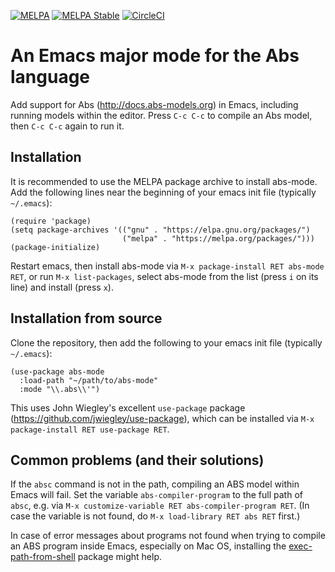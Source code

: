 [![MELPA](https://melpa.org/packages/abs-mode-badge.svg)](https://melpa.org/#/abs-mode)
[![MELPA Stable](https://stable.melpa.org/packages/abs-mode-badge.svg)](https://stable.melpa.org/#/abs-mode)
[![CircleCI](https://img.shields.io/circleci/project/abstools/abs-mode.svg)](https://circleci.com/gh/abstools/abs-mode)

# An Emacs major mode for the Abs language

Add support for Abs (http://docs.abs-models.org) in Emacs, including
running models within the editor.  Press `C-c C-c` to compile an Abs
model, then `C-c C-c` again to run it.

## Installation

It is recommended to use the MELPA package archive to install abs-mode.  Add the following lines near the beginning of your emacs init file (typically `~/.emacs`):

```elisp
(require 'package)
(setq package-archives '(("gnu" . "https://elpa.gnu.org/packages/")
                         ("melpa" . "https://melpa.org/packages/")))
(package-initialize)
```

Restart emacs, then install abs-mode via `M-x package-install RET
abs-mode RET`, or run `M-x list-packages`, select abs-mode from the
list (press `i` on its line) and install (press `x`).

## Installation from source

Clone the repository, then add the following to your emacs init file (typically `~/.emacs`):

```elisp
(use-package abs-mode
  :load-path "~/path/to/abs-mode"
  :mode "\\.abs\\'")
```

This uses John Wiegley's excellent `use-package` package
(https://github.com/jwiegley/use-package), which can be installed via `M-x package-install RET use-package RET`.

## Common problems (and their solutions)

If the `absc` command is not in the path, compiling an ABS model within Emacs
will fail.  Set the variable `abs-compiler-program` to the full path of
`absc`, e.g. via `M-x customize-variable RET abs-compiler-program RET`.  (In
case the variable is not found, do `M-x load-library RET abs RET` first.)

In case of error messages about programs not found when trying to compile an
ABS program inside Emacs, especially on Mac OS, installing the
[exec-path-from-shell](https://github.com/purcell/exec-path-from-shell)
package might help.

